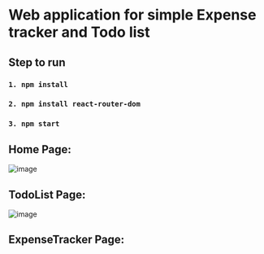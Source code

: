 # Web application for simple Expense tracker and Todo list

## Step to run
###  `1. npm install`
###  `2. npm install react-router-dom`
###  `3. npm start`

## Home Page: 

![image](https://github.com/kengkeng852/Expense-Tracker-and-Todo-List-app/assets/88934262/06c92b23-f309-4a7f-ae24-27c93d02f926)

## TodoList Page:

![image](https://github.com/kengkeng852/Expense-Tracker-and-Todo-List-app/assets/88934262/e67ae51f-8a4b-400d-999b-830fc2e32cad)

## ExpenseTracker Page: 





